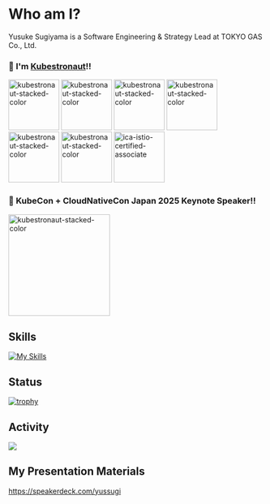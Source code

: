 # Who am I?

Yusuke Sugiyama is a Software Engineering & Strategy Lead at TOKYO GAS Co., Ltd.

### 🚢 I'm [Kubestronaut](https://www.cncf.io/training/kubestronaut/?_sft_lf-country=jp&p=yusuke-sugiyama)!!

<img width="100" alt="kubestronaut-stacked-color" src="https://github.com/user-attachments/assets/af5866d1-7c1c-41d9-90f1-b3c53fb8b7de" />

<img width="100" alt="kubestronaut-stacked-color" src="https://github.com/user-attachments/assets/c641c083-9a86-46cd-b1fd-d73cd60d734b" />

<img width="100" alt="kubestronaut-stacked-color" src="https://github.com/user-attachments/assets/36446eb0-6ec0-4850-aa8a-f733c27c5d5d" />

<img width="100" alt="kubestronaut-stacked-color" src="https://github.com/user-attachments/assets/ab209d8d-0282-494c-a9ab-7beabb1711ee" />

<img width="100" alt="kubestronaut-stacked-color" src="https://github.com/user-attachments/assets/4728f376-2b13-4ea5-972c-bfb66d3d43f3" />

<img width="100" alt="kubestronaut-stacked-color" src="https://github.com/user-attachments/assets/8d20a25f-277d-4247-afbf-59fc1d636411" />

<img width="100" height="100" alt="ica-istio-certified-associate" src="https://github.com/user-attachments/assets/d34533eb-8141-442c-b508-3c240b8a619a" />

### 📢 KubeCon + CloudNativeCon Japan 2025 Keynote Speaker!!

<a href="https://www.credly.com/badges/10d420c1-2f92-426c-bea1-7f7c2ee4ba4e/public_url">
<img width="200" alt="kubestronaut-stacked-color" src="https://github.com/user-attachments/assets/a2dfd0e4-c583-4f5b-a03d-c99fcf91a4a4" />
</a>

## Skills

[![My Skills](https://skillicons.dev/icons?i=kubernetes,docker,aws,azure,terraform,grafana,linux,nginx,html,react,nextjs,ts,nodejs,nestjs,go,java,postgres,npm,github,githubactions,md,notion)](https://skillicons.dev)

## Status

[![trophy](https://github-profile-trophy.vercel.app/?username=YusukeSugiyamaTG&theme=onedark)](https://github.com/ryo-ma/github-profile-trophy)

## Activity

![](http://github-profile-summary-cards.vercel.app/api/cards/profile-details?username=YusukeSugiyamaTG&theme=nord_bright)

## My Presentation Materials

https://speakerdeck.com/yussugi
